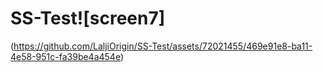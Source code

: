 # SS-Test![screen7]
(https://github.com/LaljiOrigin/SS-Test/assets/72021455/469e91e8-ba11-4e58-951c-fa39be4a454e)

